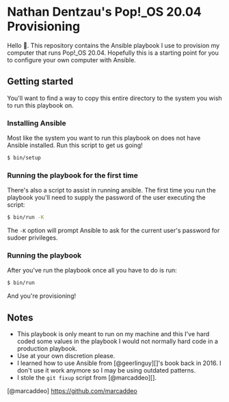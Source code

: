 # Nathan Dentzau's Pop!_OS 20.04 Provisioning

Hello 👋. This repository contains the Ansible playbook I use to provision my
computer that runs Pop!_OS 20.04. Hopefully this is a starting point for you to
configure your own computer with Ansible.

## Getting started

You'll want to find a way to copy this entire directory to the system you wish
to run this playbook on.

### Installing Ansible

Most like the system you want to run this playbook on does not have Ansible
installed. Run this script to get us going!

```bash
$ bin/setup
```

### Running the playbook for the first time

There's also a script to assist in running ansible. The first time you run the
playbook you'll need to supply the password of the user executing the script:

```bash
$ bin/run -K
```

The `-K` option will prompt Ansible to ask for the current user's password for
sudoer privileges.

### Running the playbook

After you've run the playbook once all you have to do is run:

```bash
$ bin/run
```

And you're provisioning!

## Notes

* This playbook is only meant to run on my machine and this I've hard coded some
  values in the playbook I would not normally hard code in a production
  playbook.
* Use at your own discretion please.
* I learned how to use Ansible from [@geerlinguy][]'s book back in 2016. I don't
  use it work anymore so I may be using outdated patterns.
* I stole the `git fixup` script from [@marcaddeo][].

[@geerlingguy]: https://github.com/geerlingguy
[@marcaddeo] https://github.com/marcaddeo
